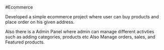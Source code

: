 #Ecommerce

Developed a simple ecommerce project where user can buy products and place order on his given address. 

Also there is a Admin Panel where admin can manage different activties such as adding categories, products etc Also Manage orders, sales, and Featured products.
